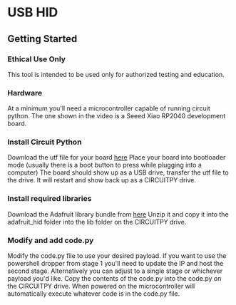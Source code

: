 # USB HID
## Getting Started
### Ethical Use Only
This tool is intended to be used only for authorized testing and education. 

### Hardware
At a minimum you'll need a microcontroller capable of running circuit python. The one shown in the video is a Seeed Xiao RP2040 development board.

### Install Circuit Python
Download the utf file for your board [here](https://circuitpython.org/)
Place your board into bootloader mode (usually there is a boot button to press while plugging into a computer)
The board should show up as a USB drive, transfer the utf file to the drive. It will restart and show back up as a CIRCUITPY drive.

### Install required libraries
Download the Adafruit library bundle from [here](https://circuitpython.org/libraries)
Unzip it and copy it into the adafruit_hid folder into the lib folder on the CIRCUITPY drive.

### Modify and add code.py
Modify the code.py file to use your desired payload. If you want to use the powershell dropper from stage 1 you'll need to update the IP and host the second stage. Alternatively you can adjust to a single stage or whichever payload you'd like.
Copy the contents of the code.py into the code.py on the CIRCUITPY drive. When powered on the microcontroller will automatically execute whatever code is in the code.py file. 